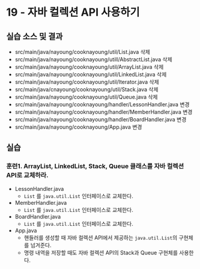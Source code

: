 # 19 - 자바 컬렉션 API 사용하기


## 실습 소스 및 결과

- src/main/java/nayoung/cooknayoung/util/List.java 삭제
- src/main/java/nayoung/cooknayoung/utill/AbstractList.java 삭제
- src/main/java/nayoung/cooknayoung/util/ArrayList.java 삭제
- src/main/java/nayoung/cooknayoung/util/LinkedList.java 삭제
- src/main/java/nayoung/cooknayoung/util/Iterator.java 삭제
- src/main/java/cnayoung/cooknayoung/util/Stack.java 삭제
- src/main/java/nayoung/cooknayoung/util/Queue.java 삭제
- src/main/java/nayoung/cooknayoung/handler/LessonHandler.java 변경
- src/main/java/nayoung/cooknayoung/handler/MemberHandler.java 변경
- src/main/java/nayoung/cooknayoung/handler/BoardHandler.java 변경
- src/main/java/nayoung/cooknayoung/App.java 변경

## 실습

### 훈련1. ArrayList, LinkedList, Stack, Queue 클래스를 자바 컬렉션 API로 교체하라.

- LessonHandler.java
    - `List` 를 `java.util.List` 인터페이스로 교체한다.
- MemberHandler.java
    - `List` 를 `java.util.List` 인터페이스로 교체한다.
- BoardHandler.java
    - `List` 를 `java.util.List` 인터페이스로 교체한다.
- App.java
    - 핸들러를 생성할 때 자바 컬렉션 API에서 제공하는 `java.util.List`의 구현체를 넘겨준다.
    - 명령 내역을 저장할 때도 자바 컬렉션 API의 Stack과 Queue 구현체를 사용한다.